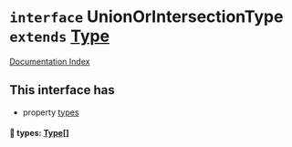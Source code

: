 # `interface` UnionOrIntersectionType `extends` [Type](../private.interface.Type/README.md)

[Documentation Index](../README.md)

## This interface has

- property [types](#-types-type)


#### 📄 types: [Type](../private.interface.Type/README.md)\[]



